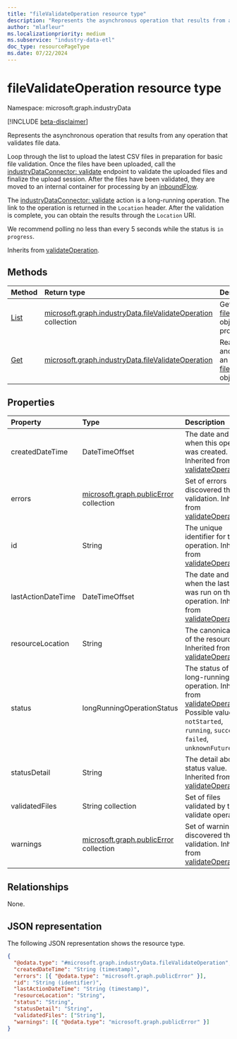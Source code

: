 ```yaml
---
title: "fileValidateOperation resource type"
description: "Represents the asynchronous operation that results from any operation that validates file data."
author: "mlafleur"
ms.localizationpriority: medium
ms.subservice: "industry-data-etl"
doc_type: resourcePageType
ms.date: 07/22/2024
---
```


# fileValidateOperation resource type

Namespace: microsoft.graph.industryData

[!INCLUDE [beta-disclaimer](../../includes/beta-disclaimer.md)]

Represents the asynchronous operation that results from any operation that validates file data.

Loop through the list to upload the latest CSV files in preparation for basic file validation. Once the files have been uploaded, call the [industryDataConnector: validate](../api/industrydata-industrydataconnector-validate.md) endpoint to validate the uploaded files and finalize the upload session. After the files have been validated, they are moved to an internal container for processing by an [inboundFlow](industrydata-inboundflow.md).

The [industryDataConnector: validate](../api/industrydata-industrydataconnector-validate.md) action is a long-running operation. The link to the operation is returned in the `Location` header. After the validation is complete, you can obtain the results through the `Location` URI.

We recommend polling no less than every 5 seconds while the status is `in progress`.

Inherits from [validateOperation](industrydata-validateoperation.md).

## Methods

| Method                                                                            | Return type                                                                                              | Description                                                                                                          |
| :-------------------------------------------------------------------------------- | :------------------------------------------------------------------------------------------------------- | :------------------------------------------------------------------------------------------------------------------- |
| [List](../api/industrydata-filevalidateoperation-list.md) | [microsoft.graph.industryData.fileValidateOperation](industrydata-filevalidateoperation.md) collection | Get a list of the [fileValidateOperation](industrydata-filevalidateoperation.md) objects and their properties.     |
| [Get](../api/industrydata-filevalidateoperation-get.md)    | [microsoft.graph.industryData.fileValidateOperation](industrydata-filevalidateoperation.md)            | Read the properties and relationships of an [fileValidateOperation](industrydata-filevalidateoperation.md) object. |

## Properties

| Property           | Type                                                     | Description                                                                                                                                                                                                              |
| :----------------- | :------------------------------------------------------- | :----------------------------------------------------------------------------------------------------------------------------------------------------------------------------------------------------------------------- |
| createdDateTime    | DateTimeOffset                                           | The date and time when this operation was created. Inherited from [validateOperation](../resources/industrydata-validateoperation.md).                                                                                   |
| errors             | [microsoft.graph.publicError](publicerror.md) collection | Set of errors discovered through validation. Inherited from [validateOperation](../resources/industrydata-validateoperation.md).                                                                                         |
| id                 | String                                                   | The unique identifier for the operation. Inherited from [validateOperation](../resources/industrydata-validateoperation.md).                                                                                             |
| lastActionDateTime | DateTimeOffset                                           | The date and time when the last action was run on this operation. Inherited from [validateOperation](../resources/industrydata-validateoperation.md).                                                                    |
| resourceLocation   | String                                                   | The canonical URL of the resource. Inherited from [validateOperation](../resources/industrydata-validateoperation.md).                                                                                                   |
| status             | longRunningOperationStatus                               | The status of the long-running operation. Inherited from [validateOperation](../resources/industrydata-validateoperation.md). Possible values are: `notStarted`, `running`, `succeeded`, `failed`, `unknownFutureValue`. |
| statusDetail       | String                                                   | The detail about the status value. Inherited from [validateOperation](../resources/industrydata-validateoperation.md).                                                                                                   |
| validatedFiles     | String collection                                        | Set of files validated by the validate operation.                                                                                                                                                                        |
| warnings           | [microsoft.graph.publicError](publicerror.md) collection | Set of warnings discovered through validation. Inherited from [validateOperation](../resources/industrydata-validateoperation.md).                                                                                       |

## Relationships

None.

## JSON representation

The following JSON representation shows the resource type.

<!-- {
  "blockType": "resource",
  "keyProperty": "id",
  "@odata.type": "microsoft.graph.industryData.fileValidateOperation",
  "baseType": "microsoft.graph.industryData.validateOperation",
  "openType": false
}
-->

```json
{
  "@odata.type": "#microsoft.graph.industryData.fileValidateOperation",
  "createdDateTime": "String (timestamp)",
  "errors": [{ "@odata.type": "microsoft.graph.publicError" }],
  "id": "String (identifier)",
  "lastActionDateTime": "String (timestamp)",
  "resourceLocation": "String",
  "status": "String",
  "statusDetail": "String",
  "validatedFiles": ["String"],
  "warnings": [{ "@odata.type": "microsoft.graph.publicError" }]
}
```

